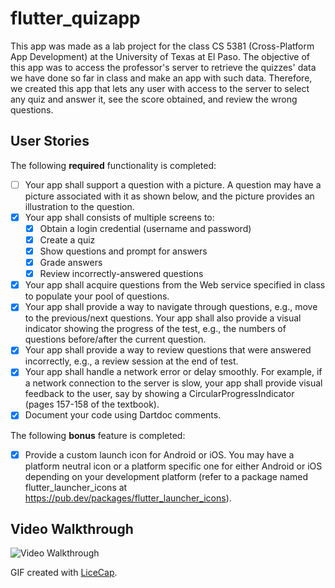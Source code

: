 # flutter_quizapp

This app was made as a lab project for the class CS 5381 (Cross-Platform App Development) at the University of Texas at El Paso. The objective of this app was to access the professor's server to retrieve the quizzes' data we have done so far in class and make an app with such data. Therefore, we created this app that lets any user with access to the server to select any quiz and answer it, see the score obtained, and review the wrong questions.

## User Stories

The following **required** functionality is completed:

- [ ] Your app shall support a question with a picture. A question may
    have a picture associated with it as shown below, and the picture
    provides an illustration to the question.
- [x] Your app shall consists of multiple screens to:
  - [x] Obtain a login credential (username and password)
  - [x] Create a quiz
  - [x] Show questions and prompt for answers
  - [x] Grade answers
  - [x] Review incorrectly-answered questions
- [x] Your app shall acquire questions from the Web service specified
    in class to populate your pool of questions.
- [x] Your app shall provide a way to navigate through questions, e.g.,
    move to the previous/next questions. Your app shall also provide a
    visual indicator showing the progress of the test, e.g., the
    numbers of questions before/after the current question.
- [x] Your app shall provide a way to review questions that were
    answered incorrectly, e.g., a review session at the end of test.
- [x] Your app shall handle a network error or delay smoothly. For
    example, if a network connection to the server is slow, your app
    shall provide visual feedback to the user, say by showing a
    CircularProgressIndicator (pages 157-158 of the textbook).
- [x] Document your code using Dartdoc comments. 
  
The following **bonus** feature is completed:

- [x] Provide a custom launch icon for Android or
    iOS. You may have a platform neutral icon or a platform specific
    one for either Android or iOS depending on your development
    platform (refer to a package named flutter_launcher_icons at
    https://pub.dev/packages/flutter_launcher_icons).

## Video Walkthrough

<img src='http://g.recordit.co/gYCaHI4Uvv.gif' title='Video Walkthrough' width='' alt='Video Walkthrough' />

GIF created with [LiceCap](http://www.cockos.com/licecap/).

